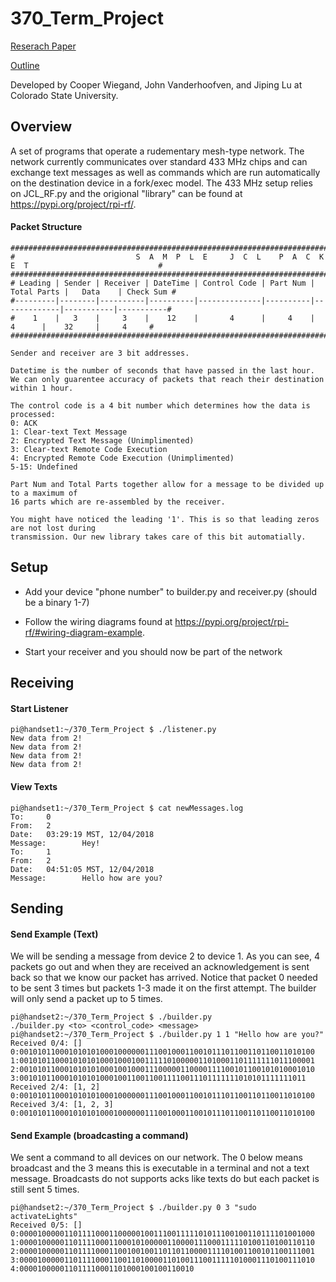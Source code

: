 # 370_Term_Project
 
 [Reserach Paper](https://docs.google.com/document/d/1NyC_Sf42hO-JUMay74-VKHViBrYexRQepyeW85B04mw/edit?usp=sharing)
 
 [Outline](https://docs.google.com/document/d/1OVfjGXZzx0KkbRxPxZe4xIjUputQPQnoWX9WUllVHjY/edit?usp=sharing)
 
 Developed by Cooper Wiegand, John Vanderhoofven, and Jiping Lu at Colorado State University.

## Overview ##
A set of programs that operate a rudementary mesh-type network. The network currently communicates over standard 433 MHz chips and can exchange text messages as well as commands which are run automatically on the destination device in a fork/exec model. The 433 MHz setup relies on JCL_RF.py and the origional "library" can be found at https://pypi.org/project/rpi-rf/.

#### Packet Structure ####
```
##########################################################################################################
#                           S  A  M  P  L  E     J  C  L    P  A  C  K  E  T                             #
##########################################################################################################
# Leading | Sender | Receiver | DateTime | Control Code | Part Num | Total Parts |   Data    | Check Sum #
#---------|--------|----------|----------|--------------|----------|-------------|-----------|-----------#
#    1    |   3    |     3    |    12    |       4      |     4    |      4      |    32     |     4     #
##########################################################################################################

Sender and receiver are 3 bit addresses.

Datetime is the number of seconds that have passed in the last hour.
We can only guarentee accuracy of packets that reach their destination within 1 hour.

The control code is a 4 bit number which determines how the data is processed:
0: ACK
1: Clear-text Text Message
2: Encrypted Text Message (Unimplimented)
3: Clear-text Remote Code Execution
4: Encrypted Remote Code Execution (Unimplimented)
5-15: Undefined

Part Num and Total Parts together allow for a message to be divided up to a maximum of 
16 parts which are re-assembled by the receiver.

You might have noticed the leading '1'. This is so that leading zeros are not lost during 
transmission. Our new library takes care of this bit automatially.
```

## Setup ##
- Add your device "phone number" to builder.py and receiver.py (should be a binary 1-7)

- Follow the wiring diagrams found at https://pypi.org/project/rpi-rf/#wiring-diagram-example.

- Start your receiver and you should now be part of the network

## Receiving ##

#### Start Listener ####
```
pi@handset1:~/370_Term_Project $ ./listener.py 
New data from 2!
New data from 2!
New data from 2!
New data from 2!
```

#### View Texts ####
```
pi@handset1:~/370_Term_Project $ cat newMessages.log 
To:     0
From:   2
Date:   03:29:19 MST, 12/04/2018
Message:        Hey!
To:     1
From:   2
Date:   04:51:05 MST, 12/04/2018
Message:        Hello how are you?
```

## Sending ##

#### Send Example (Text) ####
We will be sending a message from device 2 to device 1. As you can see, 4 packets go out and when they
are received an acknowledgement is sent back so that we know our packet has arrived. Notice that packet 0 
needed to be sent 3 times but packets 1-3 made it on the first attempt. The builder will only send a packet
up to 5 times.
```
pi@handset2:~/370_Term_Project $ ./builder.py 
./builder.py <to> <control_code> <message>
pi@handset2:~/370_Term_Project $ ./builder.py 1 1 "Hello how are you?"
Received 0/4: []
0:001010110001010101000100000011100100011001011101100110110011010100
1:001010110001010101000100010011111010000011010001101111111011100001
2:001010110001010101000100100011100000110000111100101100101010001010
3:0010101100010101010001001100110011110011101111111010101111111011
Received 2/4: [1, 2]
0:001010110001010101000100000011100100011001011101100110110011010100
Received 3/4: [1, 2, 3]
0:001010110001010101000100000011100100011001011101100110110011010100
```

#### Send Example (broadcasting a command) ####
We sent a command to all devices on our network. The 0 below means broadcast and the 3 means this is executable
in a terminal and not a text message. Broadcasts do not supports acks like texts do but each packet is still
sent 5 times.
```
pi@handset2:~/370_Term_Project $ ./builder.py 0 3 "sudo activateLights"
Received 0/5: []
0:000010000011011110001100000100111001111101011100100110111101001000
1:000010000011011110001100010100000110000111000111110100110100110110
2:000010000011011110001100100100110110110000111101001100101100111001
3:000010000011011110001100110100001101001110011111010001110100111010
4:000010000011011110001101000100100110010
```
